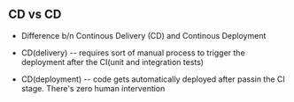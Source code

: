 ## CD vs CD

- Difference b/n Continous Delivery (CD) and Continous Deployment 

- CD(delivery) -- requires sort of manual process to trigger the deployment after the CI(unit and integration tests)

- CD(deployment) -- code gets automatically deployed after passin the CI stage. There's zero human intervention